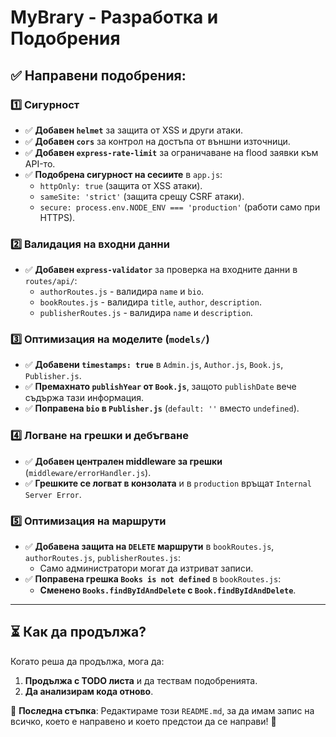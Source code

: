 # MyBrary - Разработка и Подобрения

## ✅ Направени подобрения:

### **1️⃣ Сигурност**
- ✅ **Добавен `helmet`** за защита от XSS и други атаки.
- ✅ **Добавен `cors`** за контрол на достъпа от външни източници.
- ✅ **Добавен `express-rate-limit`** за ограничаване на flood заявки към API-то.
- ✅ **Подобрена сигурност на сесиите** в `app.js`:
  - `httpOnly: true` (защита от XSS атаки).
  - `sameSite: 'strict'` (защита срещу CSRF атаки).
  - `secure: process.env.NODE_ENV === 'production'` (работи само при HTTPS).

### **2️⃣ Валидация на входни данни**
- ✅ **Добавен `express-validator`** за проверка на входните данни в `routes/api/`:
  - `authorRoutes.js` - валидира `name` и `bio`.
  - `bookRoutes.js` - валидира `title`, `author`, `description`.
  - `publisherRoutes.js` - валидира `name` и `description`.

### **3️⃣ Оптимизация на моделите (`models/`)**
- ✅ **Добавени `timestamps: true`** в `Admin.js`, `Author.js`, `Book.js`, `Publisher.js`.
- ✅ **Премахнато `publishYear` от `Book.js`**, защото `publishDate` вече съдържа тази информация.
- ✅ **Поправена `bio` в `Publisher.js`** (`default: ''` вместо `undefined`).

### **4️⃣ Логване на грешки и дебъгване**
- ✅ **Добавен централен middleware за грешки** (`middleware/errorHandler.js`).
- ✅ **Грешките се логват в конзолата** и в `production` връщат `Internal Server Error`.

### **5️⃣ Оптимизация на маршрути**
- ✅ **Добавена защита на `DELETE` маршрути** в `bookRoutes.js`, `authorRoutes.js`, `publisherRoutes.js`:
  - Само администратори могат да изтриват записи.
- ✅ **Поправена грешка `Books is not defined`** в `bookRoutes.js`:
  - **Сменено `Books.findByIdAndDelete` с `Book.findByIdAndDelete`**.

---

## ⏳ Как да продължа?
Когато реша да продължа, мога да:
1. **Продължа с TODO листа** и да тествам подобренията.
2. **Да анализирам кода отново**.

📌 **Последна стъпка**: Редактираме този `README.md`, за да имам запис на всичко, което е направено и което предстои да се направи! 🚀
